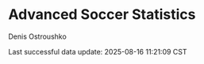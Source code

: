 # Advanced Soccer Statistics
Denis Ostroushko

<!-- gfm -->

Last successful data update: 2025-08-16 11:21:09 CST
